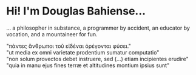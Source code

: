 # Hi! I'm Douglas Bahiense...
... a philosopher in substance, a programmer by accident, an educator by vocation, and a mountaineer for fun. 

"πάντες ἄνθρωποι τοῦ εἰδέναι ὀρέγονται φύσει."  
"ut media ex omni	varietate prodentium sumatur computatio"  
"non solum provectos debet instruere, sed (...) etiam incipientes erudire"  
"quia in manu ejus fines terræ et altitudines montium ipsius sunt"
